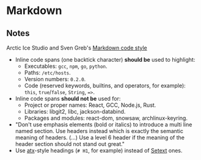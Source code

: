# Markdown

## Notes

Arctic Ice Studio and Sven Greb's [Markdown code style](https://arcticicestudio.github.io/styleguide-markdown/)

- Inline code spans (one backtick character) **should be** used to highlight:
  - Executables: `gcc`, `npm`, `go`, `python`.
  - Paths: `/etc/hosts`.
  - Version numbers: `0.2.0`.
  - Code (reserved keywords, builtins, and operators, for example): `this`, `true`/`false`, `String`, `=>`.
- Inline code spans **should not be** used for:
  - Project or proper names: React, GCC, Node.js, Rust.
  - Libraries: libgit2, libc, jackson-databind.
  - Packages and modules: react-dom, snowsaw, archlinux-keyring.
- "Don't use emphasis elements (bold or italics) to introduce a multi line named section. Use headers instead which is exactly the semantic meaning of headers. (...) Use a level 6 header if the meaning of the header section should not stand out great."
- Use [atx](http://www.aaronsw.com/2002/atx/intro)-style headings (`# H1`, for example) instead of [Setext](https://en.wikipedia.org/wiki/Setext) ones.
